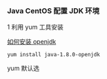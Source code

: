 ### Java CentOS 配置 JDK 环境

1 利用 yum 工具安装

[如何安装 openjdk](https://openjdk.java.net/install/)

```shell
yum install java-1.8.0-openjdk
```

yum 默认选